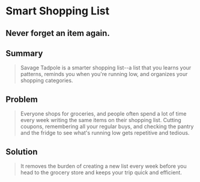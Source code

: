 # Smart Shopping List #
 
## Never forget an item again. ##

## Summary ##
  > Savage Tadpole is a smarter shopping list--a list that you learns your patterns, reminds you when you're running low, and organizes your shopping categories.

## Problem ##
  > Everyone shops for groceries, and people often spend a lot of time every week writing the same items on their shopping list. Cutting coupons, remembering all your regular buys, and checking the pantry and the fridge to see what's running low gets repetitive and tedious.

## Solution ##
  > It removes the burden of creating a new list every week before you head to the grocery store and keeps your trip quick and efficient. 
<!---
## Quote from You ##

## How to Get Started ##

## Customer Quote ##

## Closing and Call to Action ##
-->
